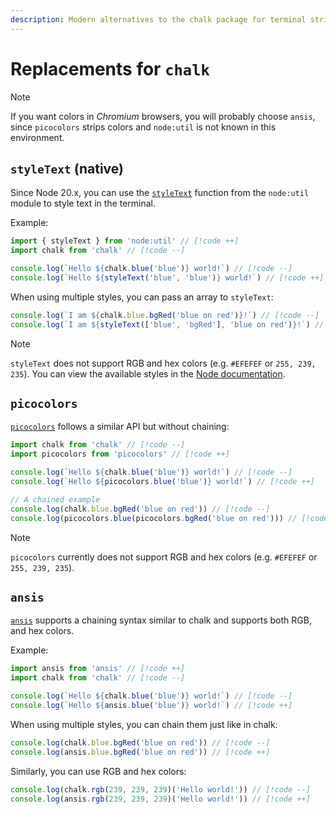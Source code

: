 ```yaml
---
description: Modern alternatives to the chalk package for terminal string styling and colors
---
```


# Replacements for `chalk`

> [!NOTE]  
> If you want colors in _Chromium_ browsers, you will probably choose `ansis`, since `picocolors` strips colors and `node:util` is not known in this environment.  

## `styleText` (native)

Since Node 20.x, you can use the [`styleText`](https://nodejs.org/api/util.html#utilstyletextformat-text-options) function from the `node:util` module to style text in the terminal.

Example:

```ts
import { styleText } from 'node:util' // [!code ++]
import chalk from 'chalk' // [!code --]

console.log(`Hello ${chalk.blue('blue')} world!`) // [!code --]
console.log(`Hello ${styleText('blue', 'blue')} world!`) // [!code ++]
```

When using multiple styles, you can pass an array to `styleText`:

```ts
console.log(`I am ${chalk.blue.bgRed('blue on red')}!`) // [!code --]
console.log(`I am ${styleText(['blue', 'bgRed'], 'blue on red')}!`) // [!code ++]
```

> [!NOTE]
> `styleText` does not support RGB and hex colors (e.g. `#EFEFEF` or `255, 239, 235`). You can view the available styles in the [Node documentation](https://nodejs.org/api/util.html#modifiers).

## `picocolors`

[`picocolors`](https://github.com/alexeyraspopov/picocolors) follows a similar API but without chaining:

```ts
import chalk from 'chalk' // [!code --]
import picocolors from 'picocolors' // [!code ++]

console.log(`Hello ${chalk.blue('blue')} world!`) // [!code --]
console.log(`Hello ${picocolors.blue('blue')} world!`) // [!code ++]

// A chained example
console.log(chalk.blue.bgRed('blue on red')) // [!code --]
console.log(picocolors.blue(picocolors.bgRed('blue on red'))) // [!code ++]
```

> [!NOTE]
> `picocolors` currently does not support RGB and hex colors (e.g. `#EFEFEF` or `255, 239, 235`).

## `ansis`

[`ansis`](https://github.com/webdiscus/ansis/) supports a chaining syntax similar to chalk and supports both RGB, and hex colors.

Example:

```ts
import ansis from 'ansis' // [!code ++]
import chalk from 'chalk' // [!code --]

console.log(`Hello ${chalk.blue('blue')} world!`) // [!code --]
console.log(`Hello ${ansis.blue('blue')} world!`) // [!code ++]
```

When using multiple styles, you can chain them just like in chalk:

```ts
console.log(chalk.blue.bgRed('blue on red')) // [!code --]
console.log(ansis.blue.bgRed('blue on red')) // [!code ++]
```

Similarly, you can use RGB and hex colors:

```ts
console.log(chalk.rgb(239, 239, 239)('Hello world!')) // [!code --]
console.log(ansis.rgb(239, 239, 239)('Hello world!')) // [!code ++]
```
